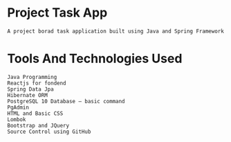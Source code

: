 # Project Task App

```
A project borad task application built using Java and Spring Framework
```

# Tools And Technologies Used

```
Java Programming
Reactjs for fondend
Spring Data Jpa
Hibernate ORM
PostgreSQL 10 Database – basic command
PgAdmin
HTML and Basic CSS
Lombok
Bootstrap and JQuery
Source Control using GitHub
```

